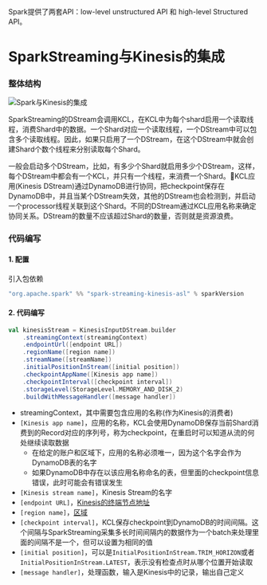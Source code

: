 Spark提供了两套API：low-level unstructured API 和 high-level Structured API。

# SparkStreaming与Kinesis的集成

### 整体结构
![Spark与Kinesis的集成](https://spark.apache.org/docs/latest/img/streaming-kinesis-arch.png)

SparkStreaming的DStream会调用KCL，在KCL中为每个shard启用一个读取线程，消费Shard中的数据。一个Shard对应一个读取线程，一个DStream中可以包含多个读取线程。因此，如果只启用了一个DStream，在这个DStream中就会创建Shard个数个线程来分别读取每个Shard。

一般会启动多个DStream，比如，有多少个Shard就启用多少个DStream，这样，每个DStream中都会有一个KCL，并只有一个线程，来消费一个Shard。KCL应用(Kinesis DStream)通过DynamoDB进行协同，把checkpoint保存在DynamoDB中，并且当某个DStream失效，其他的DStream也会检测到，并启动一个processor线程关联到这个Shard。不同的DStream通过KCL应用名称来确定协同关系。DStream的数量不应该超过Shard的数量，否则就是资源浪费。

### 代码编写
#### 1. 配置
引入包依赖
```sbt
"org.apache.spark" %% "spark-streaming-kinesis-asl" % sparkVersion
```

#### 2. 代码编写

```scala
val kinesisStream = KinesisInputDStream.builder
    .streamingContext(streamingContext)
    .endpointUrl([endpoint URL])
    .regionName([region name])
    .streamName([streamName])
    .initialPositionInStream([initial position])
    .checkpointAppName([Kinesis app name])
    .checkpointInterval([checkpoint interval])
    .storageLevel(StorageLevel.MEMORY_AND_DISK_2)
    .buildWithMessageHandler([message handler])
```
  - streamingContext，其中需要包含应用的名称(作为Kinesis的消费者)
  - `[Kinesis app name]`，应用的名称，KCL会使用DynamoDB保存当前Shard消费到的Record对应的序列号，称为checkpoint，在重启时可以知道从流的何处继续读取数据
    - 在给定的账户和区域下，应用的名称必须唯一，因为这个名字会作为DynamoDB表的名字
    - 如果DynamoDB中存在以该应用名称命名的表，但里面的checkpoint信息错误，此时可能会有错误发生
  - `[Kinesis stream name]`，Kinesis Stream的名字
  - `[endpoint URL]`，[Kinesis的终端节点地址](https://docs.aws.amazon.com/zh_cn/general/latest/gr/rande.html#ak_region)
  - `[region name]`，[区域](https://docs.aws.amazon.com/zh_cn/general/latest/gr/rande.html#ak_region)
  - `[checkpoint interval]`，KCL保存checkpoint到DynamoDB的时间间隔。这个间隔与SparkStreaming采集多长时间间隔内的数据作为一个batch来处理里面的间隔不是一个，但可以设置为相同的值
  - `[initial position]`，可以是`InitialPositionInStream.TRIM_HORIZON`或者 `InitialPositionInStream.LATEST`，表示没有检查点时从哪个位置开始读取
  - `[message handler]`，处理函数，输入是Kinesis中的记录，输出自己定义
